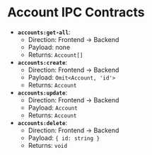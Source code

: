 # Account IPC Contracts

-   **`accounts:get-all`**:
    -   Direction: Frontend -> Backend
    -   Payload: none
    -   Returns: `Account[]`
-   **`accounts:create`**:
    -   Direction: Frontend -> Backend
    -   Payload: `Omit<Account, 'id'>`
    -   Returns: `Account`
-   **`accounts:update`**:
    -   Direction: Frontend -> Backend
    -   Payload: `Account`
    -   Returns: `Account`
-   **`accounts:delete`**:
    -   Direction: Frontend -> Backend
    -   Payload: `{ id: string }`
    -   Returns: `void`
